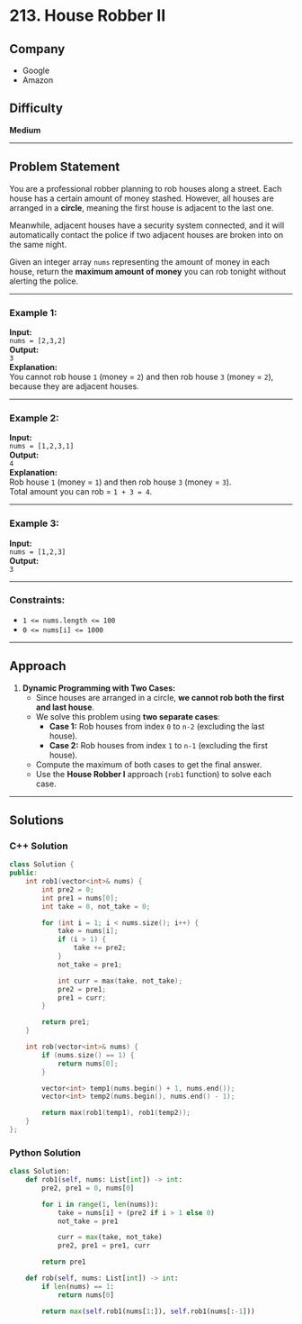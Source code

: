 # 213. House Robber II

## Company
- Google  
- Amazon  

## Difficulty
**Medium**

---

## Problem Statement

You are a professional robber planning to rob houses along a street. Each house has a certain amount of money stashed. However, all houses are arranged in a **circle**, meaning the first house is adjacent to the last one. 

Meanwhile, adjacent houses have a security system connected, and it will automatically contact the police if two adjacent houses are broken into on the same night.

Given an integer array `nums` representing the amount of money in each house, return the **maximum amount of money** you can rob tonight without alerting the police.

---

### Example 1:

**Input:**  
`nums = [2,3,2]`  
**Output:**  
`3`  
**Explanation:**  
You cannot rob house `1` (money = `2`) and then rob house `3` (money = `2`), because they are adjacent houses.

---

### Example 2:

**Input:**  
`nums = [1,2,3,1]`  
**Output:**  
`4`  
**Explanation:**  
Rob house `1` (money = `1`) and then rob house `3` (money = `3`).  
Total amount you can rob = `1 + 3 = 4`.

---

### Example 3:

**Input:**  
`nums = [1,2,3]`  
**Output:**  
`3`

---

### Constraints:
- `1 <= nums.length <= 100`
- `0 <= nums[i] <= 1000`

---

## Approach

1. **Dynamic Programming with Two Cases:**
   - Since houses are arranged in a circle, **we cannot rob both the first and last house**.
   - We solve this problem using **two separate cases**:
     - **Case 1:** Rob houses from index `0` to `n-2` (excluding the last house).
     - **Case 2:** Rob houses from index `1` to `n-1` (excluding the first house).
   - Compute the maximum of both cases to get the final answer.
   - Use the **House Robber I** approach (`rob1` function) to solve each case.

---

## Solutions

### C++ Solution

```cpp
class Solution {
public:
    int rob1(vector<int>& nums) {
        int pre2 = 0;
        int pre1 = nums[0];
        int take = 0, not_take = 0;

        for (int i = 1; i < nums.size(); i++) {
            take = nums[i];
            if (i > 1) {
                take += pre2;
            }
            not_take = pre1;

            int curr = max(take, not_take);
            pre2 = pre1;
            pre1 = curr;
        }

        return pre1;
    }

    int rob(vector<int>& nums) {
        if (nums.size() == 1) {
            return nums[0];
        }

        vector<int> temp1(nums.begin() + 1, nums.end());
        vector<int> temp2(nums.begin(), nums.end() - 1);

        return max(rob1(temp1), rob1(temp2));
    }
};
```

### Python Solution

```py
class Solution:
    def rob1(self, nums: List[int]) -> int:
        pre2, pre1 = 0, nums[0]

        for i in range(1, len(nums)):
            take = nums[i] + (pre2 if i > 1 else 0)
            not_take = pre1

            curr = max(take, not_take)
            pre2, pre1 = pre1, curr

        return pre1

    def rob(self, nums: List[int]) -> int:
        if len(nums) == 1:
            return nums[0]

        return max(self.rob1(nums[1:]), self.rob1(nums[:-1]))
```